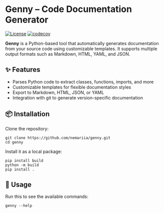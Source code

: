 # Genny – Code Documentation Generator

[![License](https://img.shields.io/github/license/nemariia/genny)](https://github.com/nemariia/genny/blob/main/LICENSE)
[![codecov](https://codecov.io/github/nemariia/genny/graph/badge.svg?token=UZTPFNJLGW)](https://codecov.io/github/nemariia/genny)

**Genny** is a Python-based tool that automatically generates documentation from your source code using customizable templates. It supports multiple output formats such as Markdown, HTML, YAML, and JSON.

## ✨ Features

- Parses Python code to extract classes, functions, imports, and more
- Customizable templates for flexible documentation styles
- Export to Markdown, HTML, JSON, or YAML
- Integration with git to generate version-specific documentation

## 📦 Installation

Clone the repository:

```
git clone https://github.com/nemariia/genny.git
cd genny
```

Install it as a local package:

```
pip install build
python -m build
pip install .
```

## 📑 Usage

Run this to see the available commands:

```
genny --help
```